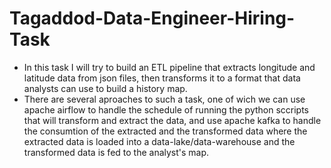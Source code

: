 # Tagaddod-Data-Engineer-Hiring-Task
- In this task I will try to build an ETL pipeline that extracts longitude and latitude data from json files, then transforms it to a format that data analysts can use to build a history map.
- There are several aproaches to such a task, one of wich we can use apache airflow to handle the schedule of running the python sccripts that will transform and extract the data, and use apache kafka to handle the consumtion of the extracted and the transformed data where the extracted data is loaded into a data-lake/data-warehouse and the transformed data is fed to the analyst's map.
